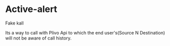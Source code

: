# Active-alert
Fake kall

Its a way to call with Plivo Api to which the end user's(Source N Destination) will not be aware of call history.
